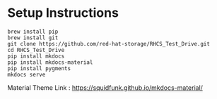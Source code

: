 # Setup Instructions
```
brew install pip
brew install git
git clone https://github.com/red-hat-storage/RHCS_Test_Drive.git
cd RHCS_Test_Drive
pip install mkdocs
pip install mkdocs-material
pip install pygments
mkdocs serve
```

Material Theme Link : https://squidfunk.github.io/mkdocs-material/
